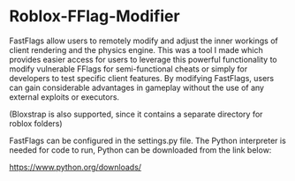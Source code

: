 # Roblox-FFlag-Modifier

FastFlags allow users to remotely modify and adjust the inner workings of client rendering and the physics engine. This was a tool I made which provides easier access for users to leverage this powerful functionality to modify vulnerable FFlags for semi-functional cheats or simply for developers to test specific client features. By modifying FastFlags, users can gain considerable advantages in gameplay without the use of any external exploits or executors.

(Bloxstrap is also supported, since it contains a separate directory for roblox folders)

FastFlags can be configured in the settings.py file. The Python interpreter is needed for code to run, Python can be downloaded from the link below:

https://www.python.org/downloads/
